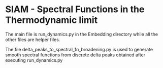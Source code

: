 # SIAM - Spectral Functions in the Thermodynamic limit

The main file is run_dynamics.py in the Embedding directory while all the other files are helper files.

The file delta_peaks_to_spectral_fn_broadening.py is used to generate smooth spectral functions from discrete delta peaks 
obtained after executing run_dynamics.py 
